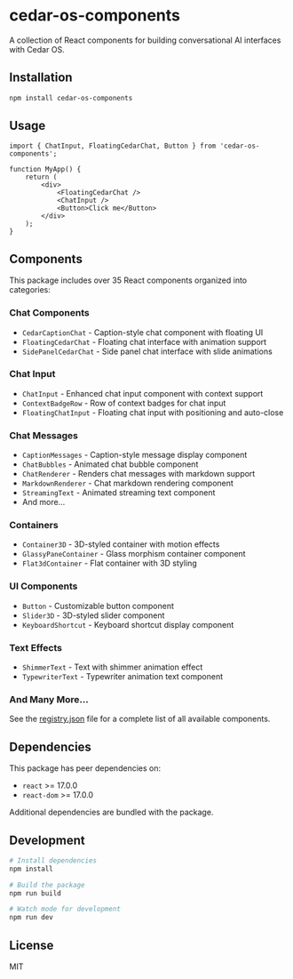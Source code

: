 # cedar-os-components

A collection of React components for building conversational AI interfaces with Cedar OS.

## Installation

```bash
npm install cedar-os-components
```

## Usage

```tsx
import { ChatInput, FloatingCedarChat, Button } from 'cedar-os-components';

function MyApp() {
	return (
		<div>
			<FloatingCedarChat />
			<ChatInput />
			<Button>Click me</Button>
		</div>
	);
}
```

## Components

This package includes over 35 React components organized into categories:

### Chat Components

- `CedarCaptionChat` - Caption-style chat component with floating UI
- `FloatingCedarChat` - Floating chat interface with animation support
- `SidePanelCedarChat` - Side panel chat interface with slide animations

### Chat Input

- `ChatInput` - Enhanced chat input component with context support
- `ContextBadgeRow` - Row of context badges for chat input
- `FloatingChatInput` - Floating chat input with positioning and auto-close

### Chat Messages

- `CaptionMessages` - Caption-style message display component
- `ChatBubbles` - Animated chat bubble component
- `ChatRenderer` - Renders chat messages with markdown support
- `MarkdownRenderer` - Chat markdown rendering component
- `StreamingText` - Animated streaming text component
- And more...

### Containers

- `Container3D` - 3D-styled container with motion effects
- `GlassyPaneContainer` - Glass morphism container component
- `Flat3dContainer` - Flat container with 3D styling

### UI Components

- `Button` - Customizable button component
- `Slider3D` - 3D-styled slider component
- `KeyboardShortcut` - Keyboard shortcut display component

### Text Effects

- `ShimmerText` - Text with shimmer animation effect
- `TypewriterText` - Typewriter animation text component

### And Many More...

See the [registry.json](./registry.json) file for a complete list of all available components.

## Dependencies

This package has peer dependencies on:

- `react` >= 17.0.0
- `react-dom` >= 17.0.0

Additional dependencies are bundled with the package.

## Development

```bash
# Install dependencies
npm install

# Build the package
npm run build

# Watch mode for development
npm run dev
```

## License

MIT
